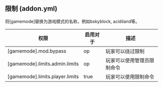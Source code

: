 ## 限制 (addon.yml)

将[gamemode]替换为游戏模式的名称，例如bskyblock, acidiland等。

| 权限                                  | 启用对于 | 描述                   |
|--------------------------------------|---------|-----------------------|
| [gamemode].mod.bypass                | op      | 玩家可以绕过限制        |
| [gamemode].limits.admin.limits       | op      | 玩家可以使用管理员限制命令 |
| [gamemode].limits.player.limits      | true    | 玩家可以使用限制命令     |